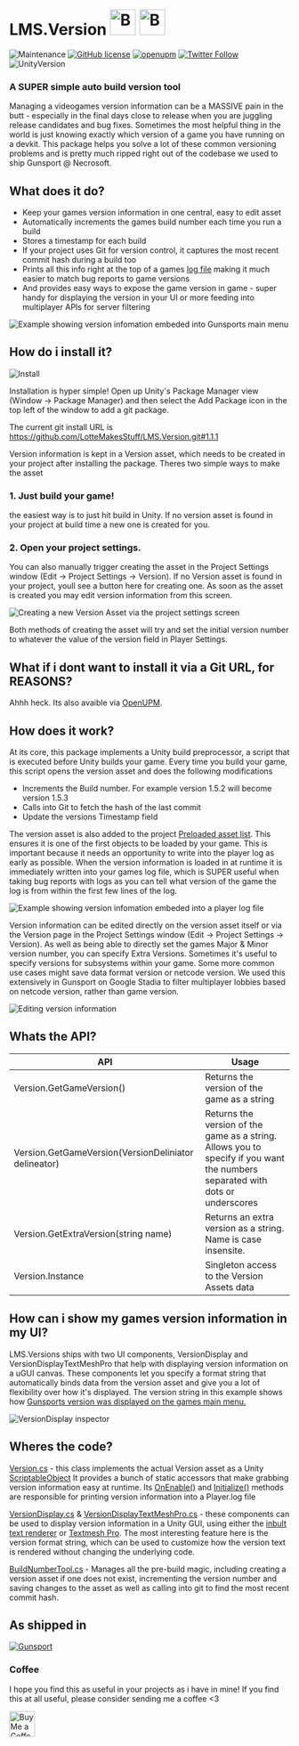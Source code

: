 # LMS.Version    <a href='https://ko-fi.com/A08215TT' target='_blank'><img height='46' style='border:0px;height:46px;' src='https://az743702.vo.msecnd.net/cdn/kofi3.png?v=0' border='0' alt='Buy Me a Coffee at ko-fi.com' /></a> <a href='https://www.patreon.com/bePatron?u=7061709' target='_blank'><img height='46' style='border:0px;height:46px;' src='https://c5.patreon.com/external/logo/become_a_patron_button@2x.png' border='0' alt='Become a Patron!' /></a>
![Maintenance](https://img.shields.io/maintenance/yes/2022) [![GitHub license](https://img.shields.io/github/license/LotteMakesStuff/LMS.Version)](https://github.com/LotteMakesStuff/SimplePhysicsDemo/blob/master/LICENSE)
[![openupm](https://img.shields.io/npm/v/com.lms.version?label=openupm&registry_uri=https://package.openupm.com)](https://openupm.com/packages/com.lms.version/)
[![Twitter Follow](https://img.shields.io/twitter/follow/LotteMakesStuff?label=follow&style=social)](https://twitter.com/LotteMakesStuff) ![UnityVersion](https://img.shields.io/badge/made%20with%20unity-2019.4-blue?logo=unity)

### A SUPER simple auto build version tool
Managing a videogames version information can be a MASSIVE pain in the butt - especially in the final days close to release when you are juggling release candidates and bug fixes. Sometimes the most helpful thing in the world is just knowing exactly which version of a game you have running on a devkit. This package helps you solve a lot of these common versioning problems and is pretty much ripped right out of the codebase we used to ship Gunsport @ Necrosoft. 

## What does it do?
* Keep your games version information in one central, easy to edit asset
* Automatically increments the games build number each time you run a build
* Stores a timestamp for each build
* If your project uses Git for version control, it captures the most recent commit hash during a build too
* Prints all this info right at the top of a games [log file](https://docs.unity3d.com/Manual/LogFiles.html) making it much easier to match bug reports to game versions
* And provides easy ways to expose the game version in game - super handy for displaying the version in your UI or more feeding into multiplayer APIs for server filtering


![Example showing version infomation embeded into Gunsports main menu](/Documentation~/IngameVersionExample.png)

## How do i install it?
![Install](/Documentation~/Install.png)

Installation is hyper simple! Open up Unity's Package Manager view (Window → Package Manager) and then select the Add Package icon in the top left of the window to add a git package.

The current git install URL is  https://github.com/LotteMakesStuff/LMS.Version.git#1.1.1

Version information is kept in a Version asset, which needs to be created in your project after installing the package. Theres two simple ways to make the asset

### 1. Just build your game!
the easiest way is to just hit build in Unity. If no version asset is found in your project at build time a new one is created for you.

### 2. Open your project settings.
You can also manually trigger creating the asset in the Project Settings window (Edit → Project Settings → Version). If no Version asset is found in your project, youll see a button here for creating one. As soon as the asset is created you may edit version information from this screen.

![Creating a new Version Asset via the project settings screen](/Documentation~/ProjectSettingsCreate.png)

Both methods of creating the asset will try and set the initial version number to whatever the value of the version field in Player Settings.

## What if i dont want to install it via a Git URL, for REASONS?
Ahhh heck. Its also avaible via [OpenUPM](https://openupm.com/packages/com.lms.version/).

## How does it work?
At its core, this package implements a Unity build preprocessor, a script that is executed before Unity builds your game. Every time you build your  game, this script opens the version asset and does the following modifications
- Increments the Build number. For example version 1.5.2 will become version 1.5.3
- Calls into Git to fetch the hash of the last commit
- Update the versions Timestamp field

The version asset is also added to the project [Preloaded asset list](https://docs.unity3d.com/Manual/class-PlayerSettingsStandalone.html#Optimization). This ensures it is one of the first objects to be loaded by your game. This is important because it needs an opportunity to write into the player log as early as possible. When the version information is loaded in at runtime it is immediately written into your games log file, which is SUPER useful when taking bug reports with logs as you can tell what version of the game the log is from within the first few lines of the log.

![Example showing version infomation embeded into a player log file](/Documentation~/PlayerLogVersionExample.png)

Version information can be edited directly on the version asset itself or via the Version page in the Project Settings window (Edit → Project Settings → Version). As well as being able to directly set the games Major & Minor version number, you can specify Extra Versions. Sometimes it's useful to specify versions for subsystems within your game. Some more common use cases might save data format version or netcode version. We used this extensively in Gunsport on Google Stadia to filter multiplayer lobbies based on netcode version, rather than game version. 

![Editing version information](/Documentation~/ProjectSettingsEdit.png)

## Whats the API?

API | Usage
------------ | -------------
Version.GetGameVersion() | Returns the version of the game as a string
Version.GetGameVersion(VersionDeliniator delineator) | Returns the version of the game as a string. Allows you to specify if you want the numbers separated with dots or underscores
Version.GetExtraVersion(string name) | Returns an extra version as a string. Name is case insensite.
Version.Instance | Singleton access to the Version Assets data 

## How can i show my games version information in my UI?
LMS.Versions ships with two UI components, VersionDisplay and VersionDisplayTextMeshPro that help with displaying version information on a uGUI canvas. These components let you specify a format string that automatically binds data from the version asset and give you a lot of flexibility over how it's displayed. The version string in this example shows  how [Gunsports version was displayed on the games main menu.](/Documentation~/IngameVersionExample.png)

![VersionDisplay inspector](/Documentation~/VersionDisplay.png)

## Wheres the code?

[Version.cs](/Assets/Version/Version.cs) - this class implements the actual Version asset as a Unity [ScriptableObject](https://docs.unity3d.com/Manual/class-ScriptableObject.html) It provides a bunch of static accessors that make grabbing version information easy at runtime. Its [OnEnable()](https://github.com/LotteMakesStuff/LMS.Version/blob/main/Assets/Version/Version.cs#L18) and [Initialize()](https://github.com/LotteMakesStuff/LMS.Version/blob/main/Assets/Version/Version.cs#L26) methods are responsible for printing version information into a Player.log file

[VersionDisplay.cs](/Assets/Version/VersionDisplay.cs) & [VersionDisplayTextMeshPro.cs](/Assets/Version/VersionDisplayTextMeshPro.cs) - these components can be used to display version information in a Unity GUI, using either the [inbult text renderer](https://docs.unity3d.com/Packages/com.unity.ugui@1.0/manual/script-Text.html) or [Textmesh Pro](https://docs.unity3d.com/Packages/com.unity.textmeshpro@2.2/manual/index.html). The most interesting feature here is the version format string, which can be used to customize how the version text is rendered without changing the underlying code.

[BuildNumberTool.cs](/Assets/Version/Editor/BuildNumberTool.cs) - Manages all the pre-build magic, including creating a version asset if one does not exist, incrementing the version number and saving changes to the asset as well as calling into git to find the most recent commit hash.

## As shipped in
[![Gunsport](Documentation~/gunsport.png)](https://gunsport.tv/)

### Coffee
I hope you find this as useful in your projects as i have in mine! If you find this at all useful, please consider sending me a coffee <3

<img height='46' style='border:0px;height:46px;' src='https://az743702.vo.msecnd.net/cdn/kofi3.png?v=0' border='0' alt='Buy Me a Coffee at ko-fi.com' /></a>
